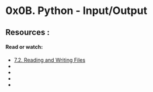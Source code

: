 # 0x0B. Python - Input/Output

## Resources :

#### Read or watch:

<ul>
    <li> <a href = "https://docs.python.org/3/tutorial/inputoutput.html#reading-and-writing-files">7.2. Reading and Writing Files</a></li>
    <li></li>
    <li></li>
    <li></li>
    <li></li>
</ul>